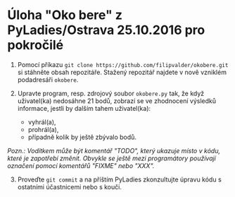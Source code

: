 # Úloha "Oko bere" z PyLadies/Ostrava 25.10.2016 pro pokročilé

1. Pomocí příkazu `git clone https://github.com/filipvalder/okobere.git` si stáhněte obsah repozitáře. Stažený repozitář najdete v nově vzniklém podadresáři `okobere`.

2. Upravte program, resp. zdrojový soubor `okobere.py` tak, že když uživatel(ka) nedosáhne 21 bodů, zobrazí se ve zhodnocení výsledků informace, jestli by dalším tahem uživatel(ka):
	- vyhrál(a),
	- prohrál(a),
	- případně kolik by ještě zbývalo bodů.

  _Pozn.: Vodítkem může být komentář "TODO", který ukazuje místo v kódu, které je zapotřebí změnit. Obvykle se ještě mezi programátory používají označení pomocí komentářů "FIXME" nebo "XXX"._

3. Proveďte `git commit` a na příštím PyLadies zkonzultujte úpravu kódu s ostatními účastnicemi nebo s kouči.
